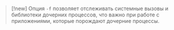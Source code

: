 
> [!new] 
> Опция `-f` позволяет отслеживать системные вызовы и библиотеки дочерних процессов, что важно при работе с приложениями, которые порождают дочерние процессы.



